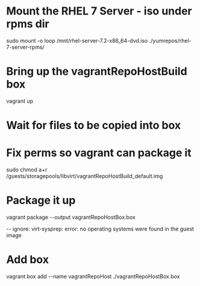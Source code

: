 # Mount the RHEL 7 Server - iso under rpms dir 

sudo mount -o loop /mnt/rhel-server-7.2-x86_64-dvd.iso ./yumrepos/rhel-7-server-rpms/

# Bring up the vagrantRepoHostBuild box

vagrant up

# Wait for files to be copied into box

# Fix perms so vagrant can package it

sudo chmod a+r /guests/storagepools/libvirt/vagrantRepoHostBuild_default.img 

# Package it up

vagrant package --output vagrantRepoHostBox.box 

 -- ignore: virt-sysprep: error: no operating systems were found in the guest image

# Add box 

vagrant box add --name vagrantRepoHost ./vagrantRepoHostBox.box

